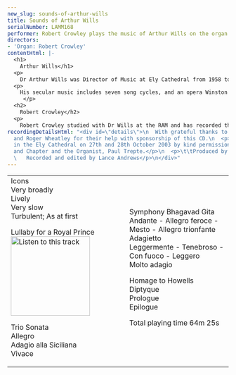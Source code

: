 ```yaml
---
new_slug: sounds-of-arthur-wills
title: Sounds of Arthur Wills
serialNumber: LAMM168
performer: Robert Crowley plays the music of Arthur Wills on the organ of Ely Cathedral
directors:
- 'Organ: Robert Crowley'
contentHtml: |-
  <h1>
    Arthur Wills</h1>
  <p>
    Dr Arthur Wills was Director of Music at Ely Cathedral from 1958 to 1990, and also held a Professorship at the Royal Academy of Music in London from 1964 until 1992. He has toured extensively as a recitalist in Europe, North America, Australia, New Zealand and Hong Kong, and has broadcast, appeared on TV and made many recordings, both as a soloist and with the Ely Choir.</p>
  <p>
    His secular music includes seven song cycles, and an opera Winston and Julia, based on the Orwell novel. He has composed prolifically for the organ, and his ensemble works include a Concerto with Strings and Timpani, a Concerto for Guitar and Organ, and a Symphonic Suite: The Fenlands for Brass Band and Organ. His Choral Concerto The Gods of Music for Organ, Chorus, and Brass and Percussion Ensemble was commissioned for the Biannual Keyboard Festival of the University of Newcastle, NSW Australia in 1992. His book “Organ” appeared in the Menuhin Music Guide Series in 1984, with a second edition in 1993 and a third reprint in 1997. Novello have recently published his transcription for organ of three movements from Holst’s Planets Suite - Mars, Venus and Jupiter.<br>
     </p>
  <h2>
    Robert Crowley</h2>
  <p>
    Robert Crowley studied with Dr Wills at the RAM and has recorded this second CD of Dr Wills’ organ music on the recently rebuilt organ of Ely Cathedral.</p>
recordingDetailsHtml: "<div id=\"details\">\n  With grateful thanks to David Salter
  and Roger Wheatley for their help with sponsorship of this CD.\n  <p>\t\tRecorded
  in the Ely Cathedral on 27th and 28th October 2003 by kind permission of the Dean
  and Chapter and the Organist, Paul Trepte.</p>\n  <p>\t\tProduced by Arthur Wills<br>\n
  \   Recorded and edited by Lance Andrews</p>\n</div>"
---
```


<table class="tracktable">
  <tbody>
    <tr>
      <td class="column1">
        <span class="composer">Icons</span><br>
        <span class="composer"> </span>Very broadly<br>
        Lively<br>
        Very slow<br>
        Turbulent; As at first
        <p>
          <span class="composer">Lullaby for a Royal Prince</span><a href="cliplinks/wills%20.ram"><img alt="Listen to this track" src="/web/20120720021903im_/http://www.lammas.co.uk/images/listen.gif" width="180"></a></p>
        <p>
          <span class="composer">Trio Sonata<br>
          </span>Allegro<br>
          Adagio alla Siciliana<br>
          Vivace</p>
      </td>
      <td class="column2">
        <span class="composer">Symphony Bhagavad Gita<br>
        </span>Andante - Allegro feroce - Mesto - Allegro trionfante<br>
        Adagietto<br>
        Leggermente - Tenebroso - Con fuoco - Leggero<br>
        Molto adagio
        <p>
          <span class="composer">Homage to Howells<br>
            Diptyque<br>
          </span>Prologue<br>
          Epilogue</p>
        <p>
          <span id="playingtime">Total playing time 64m 25s</span></p>
      </td>
    </tr>
  </tbody>
</table>
